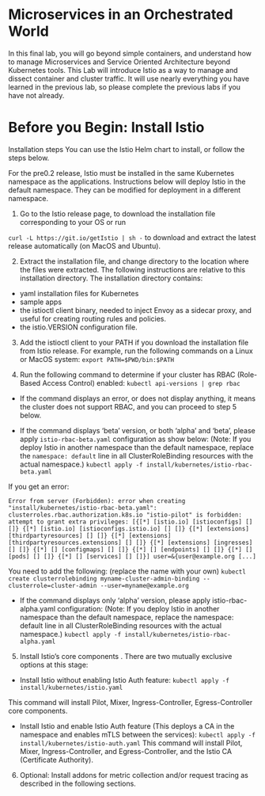 # Microservices in an Orchestrated World


In this final lab, you will go beyond simple containers, and understand how to manage Microservices and Service Oriented Architecture beyond Kubernetes tools. This Lab will introduce Istio as a way to manage and dissect container and cluster traffic. It will use nearly everything you have learned in the previous lab, so please complete the previous labs if you have not already.



# Before you Begin: Install Istio

Installation steps
You can use the Istio Helm chart to install, or follow the steps below.

For the pre0.2 release, Istio must be installed in the same Kubernetes namespace as the applications. Instructions below will deploy Istio in the default namespace. They can be modified for deployment in a different namespace.

1.	Go to the Istio release page, to download the installation file corresponding to your OS or run

`curl -L https://git.io/getIstio | sh -`
to download and extract the latest release automatically (on MacOS and Ubuntu).

2.	Extract the installation file, and change directory to the location where the files were extracted. The following instructions are relative to this installation directory. The installation directory contains:
*	yaml installation files for Kubernetes
*	sample apps
* the istioctl client binary, needed to inject Envoy as a sidecar proxy, and useful for creating routing rules and policies.
* the istio.VERSION configuration file.

3.	Add the istioctl client to your PATH if you download the installation file from Istio release. For example, run the following commands on a Linux or MacOS system:
`export PATH=$PWD/bin:$PATH`

4.	Run the following command to determine if your cluster has RBAC (Role-Based Access Control) enabled:
`kubectl api-versions | grep rbac`

*	If the command displays an error, or does not display anything, it means the cluster does not support RBAC, and you can proceed to step 5 below.

* If the command displays ‘beta’ version, or both ‘alpha’ and ‘beta’, please apply `istio-rbac-beta.yaml` configuration as show below:
(Note: If you deploy Istio in another namespace than the default namespace, replace the `namespace: default` line in all ClusterRoleBinding resources with the actual namespace.)
`kubectl apply -f install/kubernetes/istio-rbac-beta.yaml`

If you get an error:
```
Error from server (Forbidden): error when creating "install/kubernetes/istio-rbac-beta.yaml": clusterroles.rbac.authorization.k8s.io "istio-pilot" is forbidden: attempt to grant extra privileges: [{[*] [istio.io] [istioconfigs] [] []} {[*] [istio.io] [istioconfigs.istio.io] [] []} {[*] [extensions] [thirdpartyresources] [] []} {[*] [extensions] [thirdpartyresources.extensions] [] []} {[*] [extensions] [ingresses] [] []} {[*] [] [configmaps] [] []} {[*] [] [endpoints] [] []} {[*] [] [pods] [] []} {[*] [] [services] [] []}] user=&{user@example.org [...]
  ```
You need to add the following: (replace the name with your own)
`kubectl create clusterrolebinding myname-cluster-admin-binding --clusterrole=cluster-admin --user=myname@example.org`

* If the command displays only ‘alpha’ version, please apply istio-rbac-alpha.yaml configuration:
(Note: If you deploy Istio in another namespace than the default namespace, replace the namespace: default line in all ClusterRoleBinding resources with the actual namespace.)
`kubectl apply -f install/kubernetes/istio-rbac-alpha.yaml`

5.	Install Istio’s core components . There are two mutually exclusive options at this stage:

*	Install Istio without enabling Istio Auth feature:
`kubectl apply -f install/kubernetes/istio.yaml`

This command will install Pilot, Mixer, Ingress-Controller, Egress-Controller core components.


* Install Istio and enable Istio Auth feature (This deploys a CA in the namespace and enables mTLS between the services):
`kubectl apply -f install/kubernetes/istio-auth.yaml`
This command will install Pilot, Mixer, Ingress-Controller, and Egress-Controller, and the Istio CA (Certificate Authority).


6.	Optional: Install addons for metric collection and/or request tracing as described in the following sections.
